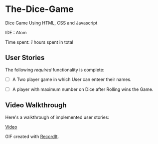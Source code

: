 # The-Dice-Game
Dice Game Using HTML, CSS and Javascript

IDE : Atom

Time spent: *1* hours spent in total

## User Stories

The following *required* functionality is complete:

* [ ] A Two player game in which User can enteer their names.

* [ ] A player with maximum number on Dice after Rolling wins the Game.

## Video Walkthrough 

Here's a walkthrough of implemented user stories:

<a href="https://recordit.co/NguZJfytg5"> Video </a>

GIF created with [RecordIt](http://www.recordit.co).
